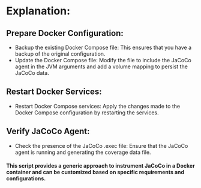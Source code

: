 # Explanation:
## Prepare Docker Configuration:

- Backup the existing Docker Compose file: This ensures that you have a backup of the original configuration.
- Update the Docker Compose file: Modify the file to include the JaCoCo agent in the JVM arguments and add a volume mapping to persist the JaCoCo data.
## Restart Docker Services:

- Restart Docker Compose services: Apply the changes made to the Docker Compose configuration by restarting the services.
## Verify JaCoCo Agent:

- Check the presence of the JaCoCo .exec file: Ensure that the JaCoCo agent is running and generating the coverage data file.

#### This script provides a generic approach to instrument JaCoCo in a Docker container and can be customized based on specific requirements and configurations.
